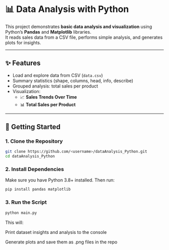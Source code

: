 # 📊 Data Analysis with Python

This project demonstrates **basic data analysis and visualization** using Python’s **Pandas** and **Matplotlib** libraries.  
It reads sales data from a CSV file, performs simple analysis, and generates plots for insights.

---

## ✨ Features
- Load and explore data from CSV (`data.csv`)
- Summary statistics (shape, columns, head, info, describe)
- Grouped analysis: total sales per product
- Visualization:
  - 📈 **Sales Trends Over Time**
  - 📊 **Total Sales per Product**

---


## 🚀 Getting Started

### 1. Clone the Repository
```bash
git clone https://github.com/<username>/dataAnalysis_Python.git
cd dataAnalysis_Python
```

### 2. Install Dependencies
Make sure you have Python 3.8+ installed. Then run:

```bash
pip install pandas matplotlib
```

### 3. Run the Script
```bash
python main.py
```
This will:

Print dataset insights and analysis to the console

Generate plots and save them as .png files in the repo
